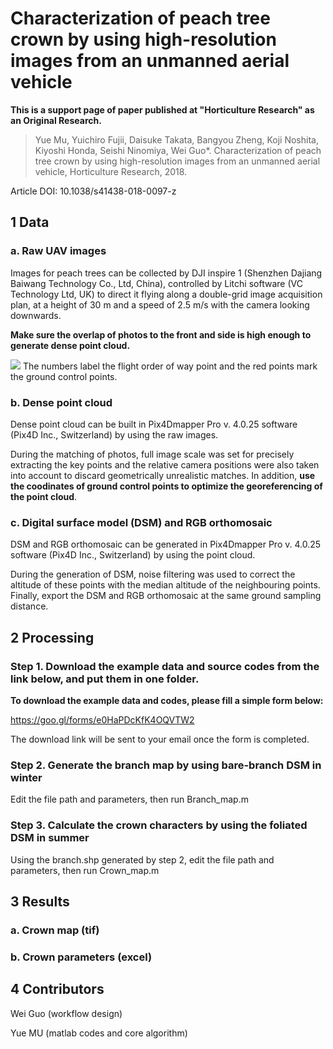 # Characterization of peach tree crown by using high-resolution images from an unmanned aerial vehicle

**This is a support page of paper published at "Horticulture Research" as an Original Research.**
> Yue Mu, Yuichiro Fujii, Daisuke Takata, Bangyou Zheng, Koji Noshita, Kiyoshi Honda, Seishi Ninomiya, Wei Guo*. Characterization of peach tree crown by using high-resolution images from an unmanned aerial vehicle, Horticulture Research, 2018.

Article DOI: 10.1038/s41438-018-0097-z

## 1 Data
### a. Raw UAV images
Images for peach trees can be collected by DJI inspire 1 (Shenzhen Dajiang Baiwang Technology Co., Ltd, China), controlled by Litchi software (VC Technology Ltd, UK) to direct it flying along a double-grid image acquisition plan, at a height of 30 m and a speed of 2.5 m/s with the camera looking downwards.

**Make sure the overlap of photos to the front and side is high enough to generate dense point cloud.**

![](https://github.com/UTokyo-FieldPhenomics-Lab/Efficient-characterization-of-peach-tree-crown-/blob/master/figure/FIG21.jpg) 
The numbers label the flight order of way point and the red points mark the ground control points.

### b. Dense point cloud 
Dense point cloud can be built in Pix4Dmapper Pro v. 4.0.25 software (Pix4D Inc., Switzerland) by using the raw images.

During the matching of photos, full image scale was set for precisely extracting the key points and the relative camera positions were also taken into account to discard geometrically unrealistic matches. In addition, **use the coodinates of ground control points to optimize the georeferencing of the point cloud**.

### c. Digital surface model (DSM) and RGB orthomosaic
DSM and RGB orthomosaic can be generated in Pix4Dmapper Pro v. 4.0.25 software (Pix4D Inc., Switzerland) by using the point cloud. 

During the generation of DSM, noise filtering was used to correct the altitude of these points with the median altitude of the neighbouring points. Finally, export the DSM and RGB orthomosaic at the same ground sampling distance.

## 2 Processing 
### Step 1. Download the example data and source codes from the link below, and put them in one folder.

**To download the example data and codes, please fill a simple form below:**

https://goo.gl/forms/e0HaPDcKfK4OQVTW2

The download link will be sent to your email once the form is completed.

### Step 2. Generate the branch map by using bare-branch DSM in winter
Edit the file path and parameters, then run Branch_map.m

### Step 3. Calculate the crown characters by using the foliated DSM in summer
Using the branch.shp generated by step 2, edit the file path and parameters, then run Crown_map.m

## 3 Results
### a. Crown map (tif)
### b. Crown parameters (excel)

## 4 Contributors
Wei Guo (workflow design)

Yue MU (matlab codes and core algorithm)



